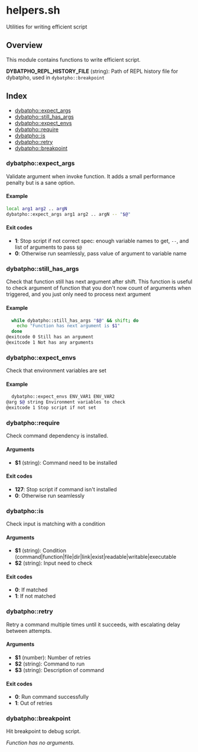 # helpers.sh

Utilities for writing efficient script

## Overview

This module contains functions to write efficient script.

**DYBATPHO_REPL_HISTORY_FILE** (string): Path of REPL history file for dybatpho, used in `dybatpho::breakpoint`

## Index

* [dybatpho::expect_args](#dybatphoexpectargs)
* [dybatpho::still_has_args](#dybatphostillhasargs)
* [dybatpho::expect_envs](#dybatphoexpectenvs)
* [dybatpho::require](#dybatphorequire)
* [dybatpho::is](#dybatphois)
* [dybatpho::retry](#dybatphoretry)
* [dybatpho::breakpoint](#dybatphobreakpoint)

### dybatpho::expect_args

Validate argument when invoke function. It adds a small performance penalty but is a sane option.

#### Example

```bash
local arg1 arg2 .. argN
dybatpho::expect_args arg1 arg2 .. argN -- "$@"
```

#### Exit codes

* **1**: Stop script if not correct spec: enough variable names to get, `--`, and list of arguments to pass `$@`
* **0**: Otherwise run seamlessly, pass value of argument to variable name

### dybatpho::still_has_args

Check that function still has next argument after shift.
This function is useful to check argument of function that you don't now
count of arguments when triggered, and you just only need to process next
argument

#### Example

```bash
  while dybatpho::still_has_args "$@" && shift; do
    echo "Function has next argument is $1"
  done
@exitcode 0 Still has an argument
@exitcode 1 Not has any arguments
```

### dybatpho::expect_envs

Check that environment variables are set

#### Example

```bash
  dybatpho::expect_envs ENV_VAR1 ENV_VAR2
@arg $@ string Environment variables to check
@exitcode 1 Stop script if not set
```

### dybatpho::require

Check command dependency is installed.

#### Arguments

* **$1** (string): Command need to be installed

#### Exit codes

* **127**: Stop script if command isn't installed
* **0**: Otherwise run seamlessly

### dybatpho::is

Check input is matching with a condition

#### Arguments

* **$1** (string): Condition (command|function|file|dir|link|exist|readable|writable|executable
* **$2** (string): Input need to check

#### Exit codes

* **0**: If matched
* **1**: If not matched

### dybatpho::retry

Retry a command multiple times until it succeeds,
with escalating delay between attempts.

#### Arguments

* **$1** (number): Number of retries
* **$2** (string): Command to run
* **$3** (string): Description of command

#### Exit codes

* **0**: Run command successfully
* **1**: Out of retries

### dybatpho::breakpoint

Hit breakpoint to debug script.

_Function has no arguments._

